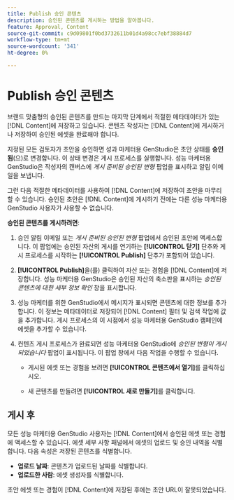 ```yaml
---
title: Publish 승인 콘텐츠
description: 승인된 콘텐츠를 게시하는 방법을 알아봅니다.
feature: Approval, Content
source-git-commit: c9d09801f0bd3732611b01d4a98cc7ebf38884d7
workflow-type: tm+mt
source-wordcount: '341'
ht-degree: 0%

---
```



# Publish 승인 콘텐츠

브랜드 맞춤형의 승인된 콘텐츠를 만드는 마지막 단계에서 적절한 메타데이터가 있는 [!DNL Content]에 저장하고 있습니다. 콘텐츠 작성자는 [!DNL Content]에 게시하거나 저장하여 승인된 에셋을 완료해야 합니다.

지정된 모든 검토자가 초안을 승인하면 성과 마케터용 GenStudio은 초안 상태를 **승인됨**(으)로 변경합니다. 이 상태 변경은 게시 프로세스를 실행합니다. 성능 마케터용 GenStudio은 작성자의 캔버스에 _게시 준비된 승인된 변형_ 팝업을 표시하고 알림 이메일을 보냅니다.

그런 다음 적절한 메타데이터를 사용하여 [!DNL Content]에 저장하여 초안을 마무리할 수 있습니다. 승인된 초안은 [!DNL Content]에 게시하기 전에는 다른 성능 마케터용 GenStudio 사용자가 사용할 수 없습니다.

**승인된 콘텐츠를 게시하려면**:

1. 승인 알림 이메일 또는 _게시 준비된 승인된 변형_ 팝업에서 승인된 초안에 액세스합니다. 이 팝업에는 승인된 자산의 게시를 연기하는 **[!UICONTROL 닫기]** 단추와 게시 프로세스를 시작하는 **[!UICONTROL Publish]** 단추가 포함되어 있습니다.

1. **[!UICONTROL Publish]**&#x200B;을(를) 클릭하여 자산 또는 경험을 [!DNL Content]에 저장합니다. 성능 마케터용 GenStudio은 승인된 자산의 축소판을 표시하는 _승인된 콘텐츠에 대한 세부 정보 확인_ 창을 표시합니다.

1. 성능 마케터를 위한 GenStudio에서 메시지가 표시되면 콘텐츠에 대한 정보를 추가합니다. 이 정보는 메타데이터로 저장되어 [!DNL Content] 필터 및 검색 작업에 값을 추가합니다. 게시 프로세스의 이 시점에서 성능 마케터용 GenStudio 캠페인에 에셋을 추가할 수 있습니다.

1. 컨텐츠 게시 프로세스가 완료되면 성능 마케터용 GenStudio에 _승인된 변형이 게시되었습니다_ 팝업이 표시됩니다. 이 팝업 창에서 다음 작업을 수행할 수 있습니다.

   * 게시된 에셋 또는 경험을 보려면 **[!UICONTROL 콘텐츠에서 열기]**&#x200B;를 클릭하십시오.

   * 새 콘텐츠를 만들려면 **[!UICONTROL 새로 만들기]**&#x200B;를 클릭합니다.

## 게시 후

모든 성능 마케터용 GenStudio 사용자는 [!DNL Content]에서 승인된 에셋 또는 경험에 액세스할 수 있습니다. 에셋 세부 사항 패널에서 에셋의 업로드 및 승인 내역을 식별합니다. 다음 속성은 저장된 콘텐츠를 식별합니다.

* **업로드 날짜**: 콘텐츠가 업로드된 날짜를 식별합니다.
* **업로드한 사람**: 에셋 생성자를 식별합니다.

초안 에셋 또는 경험이 [!DNL Content]에 저장된 후에는 초안 URL이 잘못되었습니다.


